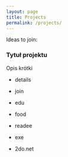 ```yaml
---
layout: page
title: Projects
permalink: /projects/
---
```


Ideas to join:


### Tytuł projektu
Opis krótki 
* details 
* join


* edu

* food 

* readee 

* exe 

* 2do.net 